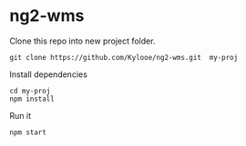 # ng2-wms

Clone this repo into new project folder.
```
git clone https://github.com/Kylooe/ng2-wms.git  my-proj
```

Install dependencies
```
cd my-proj
npm install
```

Run it
```
npm start
```